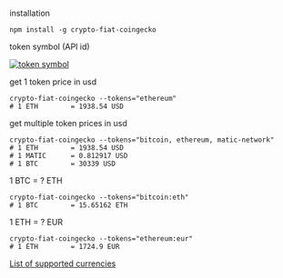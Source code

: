 installation

	npm install -g crypto-fiat-coingecko

token symbol (API id)

[![token symbol](https://user-images.githubusercontent.com/37843591/185834401-7730e94b-a158-44fb-8053-c57e93844f59.png)](https://www.coingecko.com/en/coins/bitcoin)

get 1 token price in usd

	crypto-fiat-coingecko --tokens="ethereum"
	# 1 ETH        = 1938.54 USD

get multiple token prices in usd

	crypto-fiat-coingecko --tokens="bitcoin, ethereum, matic-network"
	# 1 ETH        = 1938.54 USD
	# 1 MATIC      = 0.812917 USD
	# 1 BTC        = 30339 USD

1 BTC = ? ETH

	crypto-fiat-coingecko --tokens="bitcoin:eth"
	# 1 BTC        = 15.65162 ETH

1 ETH = ? EUR

	crypto-fiat-coingecko --tokens="ethereum:eur"
	# 1 ETH        = 1724.9 EUR

[List of supported currencies](https://api.coingecko.com/api/v3/simple/supported_vs_currencies)
